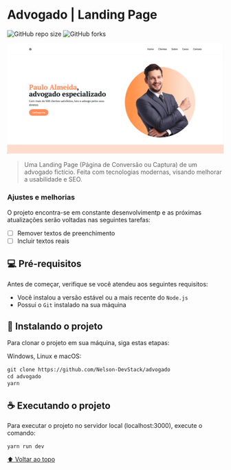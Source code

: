 # Advogado | Landing Page

![GitHub repo size](https://img.shields.io/github/repo-size/Nelson-DevStack/advogado)
![GitHub forks](https://img.shields.io/github/forks/Nelson-DevStack/advogado)

<img src="page-screenshot.png" alt="Screenshot do Projeto">

> Uma Landing Page (Página de Conversão ou Captura) de um advogado fictício. Feita com tecnologias modernas, visando melhorar a usabilidade e SEO.

### Ajustes e melhorias

O projeto encontra-se em constante desenvolvimentp e as próximas atualizações serão voltadas nas seguintes tarefas:

- [ ] Remover textos de preenchimento
- [ ] Incluir textos reais

## 💻 Pré-requisitos

Antes de começar, verifique se você atendeu aos seguintes requisitos:

* Você instalou a versão estável ou a mais recente do `Node.js`
* Possui o `Git` instalado na sua máquina

## 🚀 Instalando o projeto

Para clonar o projeto em sua máquina, siga estas etapas:

Windows, Linux e macOS:
```
git clone https://github.com/Nelson-DevStack/advogado
cd advogado
yarn
```

## ☕ Executando o projeto

Para executar o projeto no servidor local (localhost:3000), execute o comando:

```
yarn run dev
```


[⬆ Voltar ao topo](#nome-do-projeto)<br>